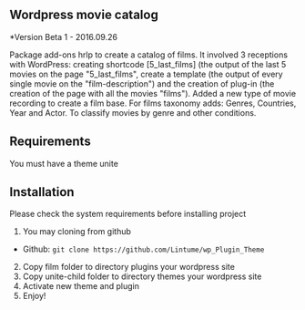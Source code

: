 
## Wordpress movie catalog
*Version Beta 1 - 2016.09.26

 Package add-ons hrlp to create a catalog of films.
 It involved 3 receptions with WordPress: creating shortcode [5_last_films] (the output of the last 5 movies on the page "5_last_films",
 create a template (the output of every single movie on the "film-description") and the creation of plug-in
 (the creation of the page with all the movies "films").
 Added a new type of movie recording to create a film base.
 For films taxonomy adds: Genres, Countries, Year and Actor. To classify movies by genre and other conditions.

## Requirements

You must have a theme unite 

## Installation

Please check the system requirements before installing project

1. You may cloning from github
  * Github: `git clone https://github.com/Lintume/wp_Plugin_Theme`
2. Copy film folder to directory plugins your wordpress site
3. Copy unite-child folder to directory themes your wordpress site
4. Activate new theme and plugin
5. Enjoy!



